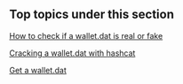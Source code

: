 ## Top topics under this section
[How to check if a wallet.dat is real or fake](https://github.com/keyboardprincess/Wallet.dat/blob/1bb0916fc8af0620c47ae400ad69118d4c633bdb/How%20to%20check%20if%20a%20wallet.dat%20is%20real%20or%20fake.md)

[Cracking a wallet.dat with hashcat](https://github.com/keyboardprincess/Wallet.dat/blob/main/Cracking%20a%20wallet.dat%20with%20hashcat.md)

[Get a wallet.dat](https://github.com/keyboardprincess/Wallet.dat/blob/main/Get%20a%20wallet.dat.md)
